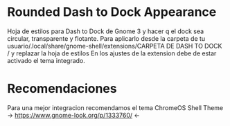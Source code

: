 #  Rounded Dash to Dock Appearance
Hoja de estilos para Dash to Dock de Gnome 3 y hacer q el dock sea circular, transparente y flotante.
Para aplicarlo desde la carpeta de tu usuario/.local/share/gnome-shell/extensions/CARPETA DE DASH TO DOCK / y replazar la hoja de estilos
En los ajustes de la extension debe de estar activado el tema integrado.

# Recomendaciones

Para una mejor integracion recomendamos el tema ChromeOS Shell Theme
  -> https://www.gnome-look.org/p/1333760/ <-